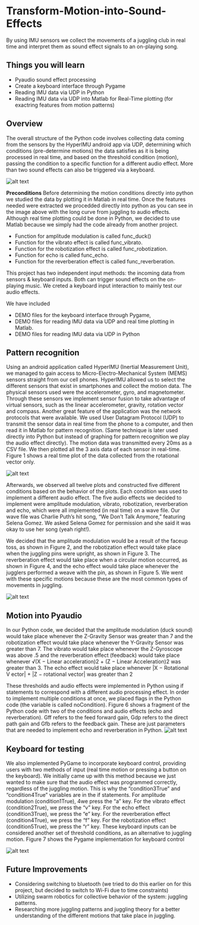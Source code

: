 # Transform-Motion-into-Sound-Effects
By using IMU sensors we collect the movements of a juggling club in real time and interpret them as sound effect signals to an on-playing song.

## Things you will learn
* Pyaudio sound effect processing
* Create a keyboard interface through Pygame
* Reading IMU data via UDP in Python
* Reading IMU data via UDP into Matlab for Real-Time plotting (for exactring features from motion patterns)

## Overview
The overall structure of the Python code involves collecting data coming from the sensors by the HyperIMU android app via UDP, determining which conditions (pre-determine motions) the data satisfies as it is being processed in real time, and based on the threshold condition (motion), passing the condition to a specific function for a different audio effect. More than two sound effects can also be triggered via a keyboard.

![alt text](README_Images/Segnet.png "Description goes here")

**Preconditions**
Before determining the motion conditions directly into python we studied the data by plotting it in Matlab in real time. Once the features needed were extracted we procedded directly into python as you can see in the image above with the long curve from juggling to audio effects. Although real time plotting could be done in Python, we decided to use Matlab because we simply had the code already from another project.

* Function for amplitude modulation is called func_duck() 
* Function for the vibrato effect is called func_vibrato.
* Function for the robotization effect is called func_robotization.
* Function for echo is called func_echo.
* Function for the reverberation effect is called func_reverberation.

This project has two independent input methods: the incoming data from sensors & keyboard inputs. Both can trigger sound effects on the on-playing music. We creted a keyboard input interaction to mainly test our audio effects. 

We have included 
* DEMO files for the keyboard interface through Pygame,
* DEMO files for reading IMU data via UDP and real time plotting in Matlab.
* DEMO files for reading IMU data via UDP in Python

## Pattern recognition
Using an android application called HyperIMU (Inertial Measurement Unit), we managed to gain access to Micro-Electro-Mechanical System (MEMS) sensors straight from our cell phones. HyperIMU allowed us to select the different sensors that exist in smartphones and collect the motion data. The physical sensors used were the accelerometer, gyro, and magnetometer. Through these sensors we implement sensor fusion to take advantage of virtual sensors, such as the linear accelerometer, gravity, rotation vector and compass. Another great feature of the application was the network protocols that were available. We used User Datagram Protocol (UDP) to transmit the sensor data in real time from the phone to a computer, and then read it in Matlab for pattern recognition. (Same technique is later used directly into Python but instead of graphing for pattern recognition we play the audio effect directly). The motion data was transmitted every 20ms as a CSV file. We then plotted all the 3 axis data of each sensor in real-time. Figure 1 shows a real time plot of the data collected from the rotational vector only.

![alt text](README_Images/Segnet.png "Description goes here")

Afterwards, we observed all twelve plots and constructed five different conditions based on the behavior of the plots. Each condition was used to implement a different audio effect. The five audio effects we decided to implement were amplitude modulation, vibrato, robotization, reverberation and echo, which were all implemented (in real time) on a wave file. Our wave file was Charlie Puth’s hit song, “We Don’t Talk Anymore,” featuring Selena Gomez. We asked Selena Gomez for permission and she said it was okay to use her song (yeah right!). 

 We decided that the amplitude modulation would be a result of the faceup toss, as shown in Figure 2, and the robotization effect would take place when the juggling pins were upright, as shown in Figure 3. The reverberation effect would take place when a circular motion occurred, as shown in Figure 4, and the echo effect would take place whenever the jugglers performed a weave with the pin, as shown in Figure 5. We went with these specific motions because these are the most common types of movements in juggling.
 
 ![alt text](README_Images/Segnet.png "Description goes here")
 
 ## Motion into Pyaudio
  In our Python code, we decided that the amplitude modulation (duck sound) would take place whenever the Z-Gravity Sensor was greater than 7 and the robotization effect would take place whenever the Y-Gravity Sensor was greater than 7. The vibrato would take place whenever the Z-Gyroscope was above .5 and the reverberation effect (feedback) would take place whenever √(X − Linear acceleration)2 + (Z − Linear Acceleration)2 was greater than 3. The echo effect would take place whenever |X − Rotational V ector| + |Z − rotational vector| was greater than 2 

These thresholds and audio effects were implemented in Python using if statements to correspond with a different audio processing effect. In order to implement multiple conditions at once, we placed flags in the Python code (the variable is called noCondition). Figure 6 shows a fragment of the Python code with two of the conditions and audio effects (echo and reverberation). Gff refers to the feed forward gain, Gdp refers to the direct path gain and Gfb refers to the feedback gain. These are just parameters that are needed to implement echo and reverberation in Python. 
![alt text](README_Images/Segnet.png "Description goes here")

## Keyboard for testing
We also implemented PyGame to incorporate keyboard control, providing users with two methods of input (real time motion or pressing a button on the keyboard). We initially came up with this method because we just wanted to make sure that the audio effect was programmed correctly, regardless of the juggling motion. This is why the “condition3True” and “condition4True” variables are in the if statements. For amplitude modulation (condition1True), 4we press the “a” key. For the vibrato effect (condition2True), we press the “v” key. For the echo effect (condition3True), we press the “e” key. For the reverberation effect (condition4True), we press the “f” key. For the robotization effect (condition5True), we press the “r” key. These keyboard inputs can be considered another set of threshold conditions, as an alternative to juggling motion. Figure 7 shows the Pygame implementation for keyboard control

 ![alt text](README_Images/Segnet.png "Description goes here")

## Future Improvements
* Considering switching to bluetooth (we tried to do this earlier on for this project, but decided to switch to Wi-Fi due to time constraints)
* Utilizing swarm robotics for collective behavior of the system: juggling patterns.
* Researching more juggling patterns and juggling theory for a better understanding of the different motions that take place in juggling.
